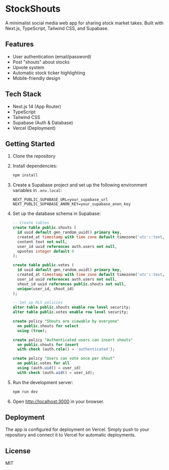 # StockShouts

A minimalist social media web app for sharing stock market takes. Built with Next.js, TypeScript, Tailwind CSS, and Supabase.

## Features

- User authentication (email/password)
- Post "shouts" about stocks
- Upvote system
- Automatic stock ticker highlighting
- Mobile-friendly design

## Tech Stack

- Next.js 14 (App Router)
- TypeScript
- Tailwind CSS
- Supabase (Auth & Database)
- Vercel (Deployment)

## Getting Started

1. Clone the repository
2. Install dependencies:
   ```bash
   npm install
   ```

3. Create a Supabase project and set up the following environment variables in `.env.local`:
   ```
   NEXT_PUBLIC_SUPABASE_URL=your_supabase_url
   NEXT_PUBLIC_SUPABASE_ANON_KEY=your_supabase_anon_key
   ```

4. Set up the database schema in Supabase:
   ```sql
   -- Create tables
   create table public.shouts (
     id uuid default gen_random_uuid() primary key,
     created_at timestamp with time zone default timezone('utc'::text, now()) not null,
     content text not null,
     user_id uuid references auth.users not null,
     upvotes integer default 0
   );

   create table public.votes (
     id uuid default gen_random_uuid() primary key,
     created_at timestamp with time zone default timezone('utc'::text, now()) not null,
     user_id uuid references auth.users not null,
     shout_id uuid references public.shouts not null,
     unique(user_id, shout_id)
   );

   -- Set up RLS policies
   alter table public.shouts enable row level security;
   alter table public.votes enable row level security;

   create policy "Shouts are viewable by everyone"
     on public.shouts for select
     using (true);

   create policy "Authenticated users can insert shouts"
     on public.shouts for insert
     with check (auth.role() = 'authenticated');

   create policy "Users can vote once per shout"
     on public.votes for all
     using (auth.uid() = user_id)
     with check (auth.uid() = user_id);
   ```

5. Run the development server:
   ```bash
   npm run dev
   ```

6. Open [http://localhost:3000](http://localhost:3000) in your browser.

## Deployment

The app is configured for deployment on Vercel. Simply push to your repository and connect it to Vercel for automatic deployments.

## License

MIT
